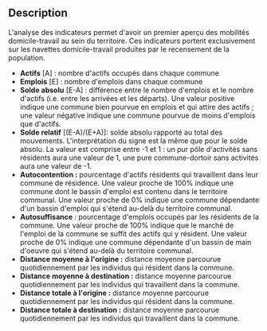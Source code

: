 ## Description

L'analyse des indicateurs permet d'avoir un premier aperçu des mobilités domicile-travail au sein du territoire. 
Ces indicateurs portent exclusivement sur les navettes domicile-travail produites par le recensement de la population.

- **Actifs** [A] : nombre d'actifs occupés dans chaque commune
- **Emplois** [E] : nombre d'emplois dans chaque commune
- **Solde absolu** [E-A] : différence entre le nombre d'emplois et le nombre d'actifs (i.e. entre les arrivées et les départs). Une 
valeur positive indique une commune bien pourvue en emplois et qui attire des actifs ; une valeur négative indique une commune 
pourvue de moins d'emplois que d'actifs.
- **Solde relatif** [(E-A)/(E+A)]: solde absolu rapporté au total des mouvements. L'interprétation du signe est la même que 
pour le solde absolu. La valeur est comprise entre -1 et 1 : un pur pôle d'activités sans résidents aura une valeur de 1, une pure
commune-dortoir sans activités aura une valeur de -1.
- **Autocontention :**  pourcentage d'actifs résidents qui travaillent dans leur commune de résidence. Une valeur proche de 100% indique 
une commune dont le bassin d'emploi est contenu dans le territoire communal. Une valeur proche de 0% indique une commune dépendante 
d'un bassin d'emploi qui s'étend au-delà du territoire communal. 
- **Autosuffisance** : pourcentage d'emplois occupés par les résidents de la commune. Une valeur proche de 100% indique que le marché de l'emploi 
de la commune se suffit des actifs qui y résident. Une valeur proche de 0% indique une commune dépendante d'un bassin de main d'oeuvre 
qui s'étend au-delà du territoire communal.
- **Distance moyenne à l'origine :** distance moyenne parcourue quotidiennement par les individus qui résident dans la commune.
- **Distance moyenne à destination :** distance moyenne parcourue quotidiennement par les individus qui travaillent dans la commune.
- **Distance totale à l'origine :** distance moyenne parcourue quotidiennement par les individus qui résident dans la commune.
- **Distance totale à destination :** distance moyenne parcourue quotidiennement par les individus qui travaillent dans la commune.

